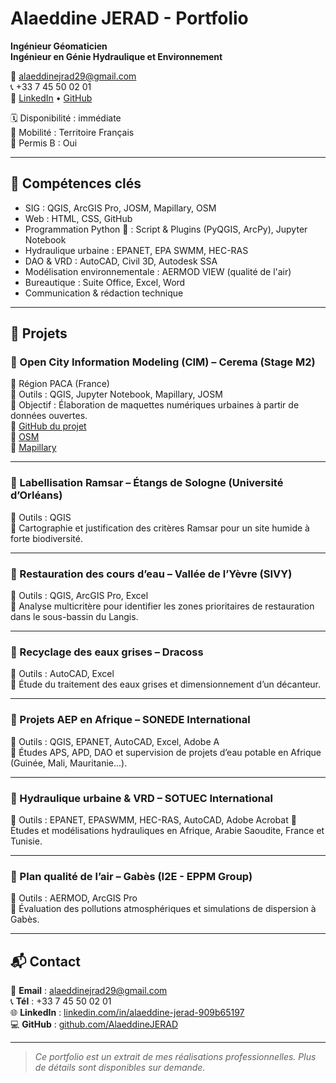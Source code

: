 # Alaeddine JERAD - Portfolio

**Ingénieur Géomaticien**  
**Ingénieur en Génie Hydraulique et Environnement**

📧 alaeddinejrad29@gmail.com  
📞 +33 7 45 50 02 01  
🔗 [LinkedIn](https://linkedin.com/in/alaeddine-jerad-909b65197) • [GitHub](https://github.com/AlaeddineJERAD)

🗓️ Disponibilité : immédiate  
🥾 Mobilité : Territoire Français  
🚗 Permis B : Oui

---

## 🧰 Compétences clés

- SIG : QGIS, ArcGIS Pro, JOSM, Mapillary, OSM
- Web : HTML, CSS, GitHub
- Programmation Python 🐍 : Script & Plugins (PyQGIS, ArcPy), Jupyter Notebook
- Hydraulique urbaine : EPANET, EPA SWMM, HEC-RAS
- DAO & VRD : AutoCAD, Civil 3D, Autodesk SSA
- Modélisation environnementale : AERMOD VIEW (qualité de l'air)
- Bureautique : Suite Office, Excel, Word
- Communication & rédaction technique

---

## 📁 Projets

### 🔹 Open City Information Modeling (CIM) – Cerema (Stage M2)
📍 Région PACA (France)  
🔧 Outils : QGIS, Jupyter Notebook, Mapillary, JOSM  
🎯 Objectif : Élaboration de maquettes numériques urbaines à partir de données ouvertes.  
📌 [GitHub du projet](https://github.com/CEREMA/CIM)  
📌 [OSM](https://www.openstreetmap.org/user/Alaeddinejerad)  
📌 [Mapillary](https://mapillary.com/app/user/AlaeddineJERAD)

---

### 🔹 Labellisation Ramsar – Étangs de Sologne (Université d’Orléans)
🔧 Outils : QGIS  
🎯 Cartographie et justification des critères Ramsar pour un site humide à forte biodiversité.  

---

### 🔹 Restauration des cours d’eau – Vallée de l’Yèvre (SIVY)
🔧 Outils : QGIS, ArcGIS Pro, Excel  
🎯 Analyse multicritère pour identifier les zones prioritaires de restauration dans le sous-bassin du Langis.  

---

### 🔹 Recyclage des eaux grises – Dracoss
🔧 Outils : AutoCAD, Excel  
🎯 Étude du traitement des eaux grises et dimensionnement d’un décanteur.

---

### 🔹 Projets AEP en Afrique – SONEDE International
🔧 Outils : QGIS, EPANET, AutoCAD, Excel, Adobe A  
🎯 Études APS, APD, DAO et supervision de projets d’eau potable en Afrique (Guinée, Mali, Mauritanie...).

---

### 🔹 Hydraulique urbaine & VRD – SOTUEC International
🔧 Outils : EPANET, EPASWMM, HEC-RAS, AutoCAD, Adobe Acrobat
🎯 Études et modélisations hydrauliques en Afrique, Arabie Saoudite, France et Tunisie.

---

### 🔹 Plan qualité de l’air – Gabès (I2E - EPPM Group)
🔧 Outils : AERMOD, ArcGIS Pro  
🎯 Évaluation des pollutions atmosphériques et simulations de dispersion à Gabès.

---

## 📬 Contact

📧 **Email** : alaeddinejrad29@gmail.com  
📞 **Tél** : +33 7 45 50 02 01  
🌐 **LinkedIn** : [linkedin.com/in/alaeddine-jerad-909b65197](https://linkedin.com/in/alaeddine-jerad-909b65197)  
💻 **GitHub** : [github.com/AlaeddineJERAD](https://github.com/AlaeddineJERAD)

---

> *Ce portfolio est un extrait de mes réalisations professionnelles. Plus de détails sont disponibles sur demande.*

